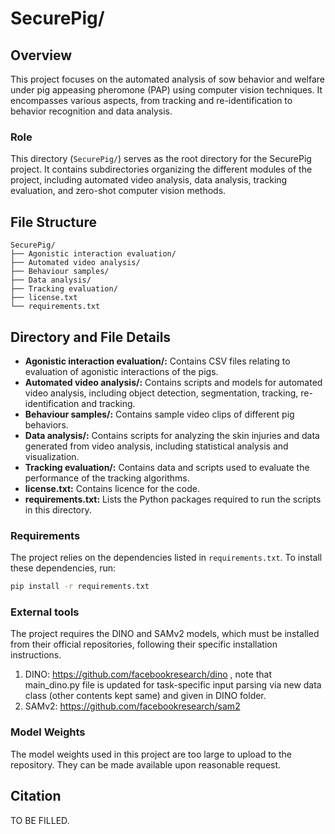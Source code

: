 # SecurePig/

## Overview

This project focuses on the automated analysis of sow behavior and welfare under pig appeasing pheromone (PAP) using computer vision techniques. It encompasses various aspects, from tracking and re-identification to behavior recognition and data analysis.

### Role

This directory (`SecurePig/`) serves as the root directory for the SecurePig project. It contains subdirectories organizing the different modules of the project, including automated video analysis, data analysis, tracking evaluation, and zero-shot computer vision methods.

## File Structure

```
SecurePig/
├── Agonistic interaction evaluation/
├── Automated video analysis/
├── Behaviour samples/
├── Data analysis/
├── Tracking evaluation/
├── license.txt
└── requirements.txt
```

## Directory and File Details

- **Agonistic interaction evaluation/:** Contains CSV files relating to evaluation of agonistic interactions of the pigs.
- **Automated video analysis/:** Contains scripts and models for automated video analysis, including object detection, segmentation, tracking, re-identification and tracking.
- **Behaviour samples/:** Contains sample video clips of different pig behaviors.
- **Data analysis/:** Contains scripts for analyzing the skin injuries and data generated from video analysis, including statistical analysis and visualization.
- **Tracking evaluation/:** Contains data and scripts used to evaluate the performance of the tracking algorithms.
- **license.txt:** Contains licence for the code.
- **requirements.txt:** Lists the Python packages required to run the scripts in this directory.

### Requirements

The project relies on the dependencies listed in `requirements.txt`. To install these dependencies, run:

```bash
pip install -r requirements.txt
```

### External tools

The project requires the DINO and SAMv2 models, which must be installed from their official repositories, following their specific installation instructions.
1. DINO: https://github.com/facebookresearch/dino , note that main_dino.py file is updated for task-specific input parsing via new data class (other contents kept same) and given in DINO folder.
2. SAMv2: https://github.com/facebookresearch/sam2 

### Model Weights

The model weights used in this project are too large to upload to the repository. They can be made available upon reasonable request.

## Citation

TO BE FILLED.